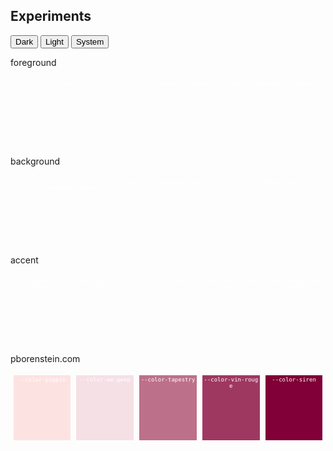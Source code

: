 ## Experiments


<button class="btn-dark">Dark</button>
<button class="btn-light">Light</button>
<button class="btn-system">System</button>


<style>
.flex-container {
  padding: 0;
  margin: 0;
  list-style: none;
  border: none;
  display: flex;
  flex-wrap: nowrap;
}

.flex-item {
  padding: 2px;
  width: 200px;
  height: 100px;
  margin: .5em;

  line-height: auto;
  color: white;
  font-weight: 400;
  font-size: 9px;
  font-family: monospace;
  text-align: center;
  word-break:break-all
}

:root {
  --color-pippin:         hsl(  0,  87%, 94%)     /* #fde2e2 */ ;
  --color-we-peep:        hsl(344,  52%, 92%)     /* #f5e0e6 */;
  --color-tapestry:       hsl(340,  37%, 59%)     /* #be718b */;
  --color-vin-rouge:      hsl(336,  48%, 42%)     /* #9e3861 */;
  --color-siren:          hsl(334, 100%, 25%)     /* #7f0036 */;
}
</style>

foreground
<ul class="flex-container">
  <li class="flex-item" style="background: var(--color-foreground)          ">color-foreground</li>
  <li class="flex-item" style="background: var(--color-foreground-lighter)  ">color-foreground-lighter</li>
  <li class="flex-item" style="background: var(--color-foreground-lightest) ">color-foreground-lightest</li>
</ul>

background
<ul class="flex-container">
  <li class="flex-item" style="background: var(--color-background-darkest)"><p>color-background-darkest</p></li>
  <li class="flex-item" style="background: var(--color-background-darker) ">color-background-darker</li>
  <li class="flex-item" style="background: var(--color-background)        ">color-background</li>
</ul>

accent
<ul class="flex-container">
  <li class="flex-item" style="background:var( --color-accent-lightest )">color-accent-lightest</li>
  <li class="flex-item" style="background:var( --color-accent-lighter  )">color-accent-lighter </li>
  <li class="flex-item" style="background:var( --color-accent          )">color-accent         </li>
  <li class="flex-item" style="background:var( --color-accent-darker   )">color-accent-darker  </li>
  <li class="flex-item" style="background:var( --color-accent-darkest  )">color-accent-darkest </li>
</ul>

pborenstein.com
<ul class="flex-container">
  <li class="flex-item" style="background:var(--color-pippin        )">--color-pippin        </li>
  <li class="flex-item" style="background:var(--color-we-peep       )">--color-we-peep       </li>
  <li class="flex-item" style="background:var(--color-tapestry      )">--color-tapestry      </li>
  <li class="flex-item" style="background:var(--color-vin-rouge     )">--color-vin-rouge     </li>
  <li class="flex-item" style="background:var(--color-siren         )">--color-siren         </li>
</ul>

